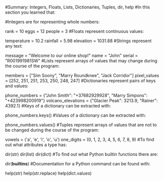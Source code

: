 #Summary: Integers, Floats, Lists, Dictionaries, Tuples, dir, help
#In this section you learned that:

#Integers are for representing whole numbers:

rank = 10
eggs = 12
people = 3
#Floats represent continuous values:

temperature = 10.2
rainfall = 5.98
elevation = 1031.88
#Strings represent any text:

message = "Welcome to our online shop!"
name = "John"
serial = "R001991981SW"
#Lists represent arrays of values that may change during the course of the program:

members = ["Sim Soony", "Marry Roundknee", "Jack Corridor"]
pixel_values = [252, 251, 251, 253, 250, 248, 247]
#Dictionaries represent pairs of keys and values:

phone_numbers = {"John Smith": "+37682929928", "Marry Simpons": "+423998200919"}
volcano_elevations = {"Glacier Peak": 3213.9, "Rainer": 4392.1}
#Keys of a dictionary can be extracted with:

phone_numbers.keys()
#Values of a dictionary can be extracted with:

phone_numbers.values()
#Tuples represent arrays of values that are not to be changed during the course of the program:

vowels = ('a', 'e', 'i', 'o', 'u')
one_digits = (0, 1, 2, 3, 4, 5, 6, 7, 8, 9)
#To find out what attributes a type has:

dir(str)
dir(list)
dir(dict)
#To find out what Python builtin functions there are:

dir(__builtins__)
#Documentation for a Python command can be found with:

help(str)
help(str.replace)
help(dict.values)
